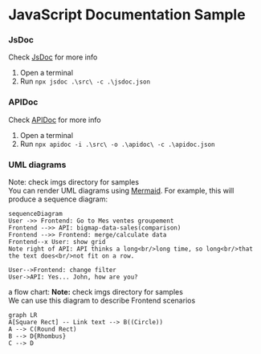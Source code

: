 
# JavaScript Documentation Sample

###  JsDoc
Check [JsDoc](https://jsdoc.app/) for more info
 1. Open a terminal
 2. Run `npx jsdoc .\src\ -c .\jsdoc.json`


### APIDoc
Check [APIDoc](https://apidocjs.com/) for more info
 1. Open a terminal
 2. Run `npx apidoc -i .\src\ -o .\apidoc\ -c .\apidoc.json`

### UML diagrams
Note: check imgs directory for samples  
You can render UML diagrams using [Mermaid](https://mermaidjs.github.io/). For example, this will produce a sequence diagram:

```mermaid
sequenceDiagram
User ->> Frontend: Go to Mes ventes groupement
Frontend -->> API: bigmap-data-sales(comparison)
Frontend -->> Frontend: merge/calculate data
Frontend--x User: show grid
Note right of API: API thinks a long<br/>long time, so long<br/>that the text does<br/>not fit on a row.

User-->Frontend: change filter
User->API: Yes... John, how are you?
```

a flow chart:
**Note:** check imgs directory for samples  
We can use this diagram to describe Frontend scenarios 
```mermaid
graph LR
A[Square Rect] -- Link text --> B((Circle))
A --> C(Round Rect)
B --> D{Rhombus}
C --> D
```